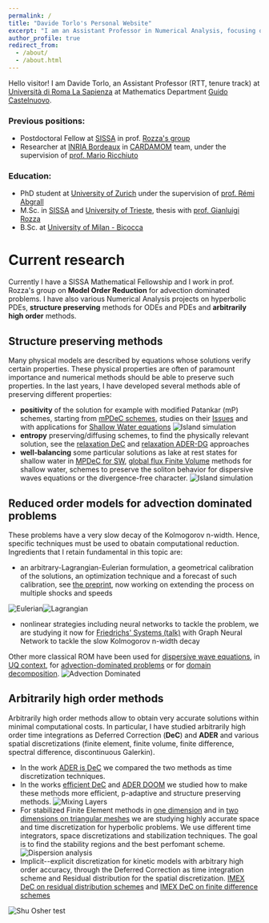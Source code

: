 ```yaml
---
permalink: /
title: "Davide Torlo's Personal Website"
excerpt: "I am an Assistant Professor in Numerical Analysis, focusing on hyperbolic PDEs and model order reduction."
author_profile: true
redirect_from: 
  - /about/
  - /about.html
---
```


Hello visitor! I am Davide Torlo, an Assistant Professor (RTT, tenure track) at [Università di Roma La Sapienza](https://www.uniroma1.it) at Mathematics Department [Guido Castelnuovo](https://www.mat.uniroma1.it/).

### Previous positions:
 * Postdoctoral Fellow at [SISSA](https://www.sissa.it/) in prof. [Rozza's group](https://people.sissa.it/~grozza/contact/)
 * Researcher at [INRIA Bordeaux](https://www.inria.fr/fr/centre-inria-bordeaux-sud-ouest) in [CARDAMOM](https://team.inria.fr/cardamom/) team, under the supervision of [prof. Mario Ricchiuto](https://team.inria.fr/cardamom/marioricchiuto/)
### Education:
 * PhD student at [University of Zurich](https://www.math.uzh.ch/index.php?id=home) under the supervision of [prof. Rémi Abgrall](https://www.math.uzh.ch/index.php?id=people&key1=8882)
 * M.Sc. in [SISSA](https://www.sissa.it/) and [University of Trieste](https://www.units.it), thesis with [prof. Gianluigi Rozza](https://people.sissa.it/~grozza/)
 * B.Sc. at [University of Milan - Bicocca](https://unimib.it)


Current research
======
Currently I have a SISSA Mathematical Fellowship and I work in prof. Rozza's group on **Model Order Reduction** for advection dominated problems. I have also various Numerical Analysis projects on hyperbolic PDEs, **structure preserving** methods for ODEs and PDEs and **arbitrarily high order** methods.

## Structure preserving methods
Many physical models are described by equations whose solutions verify certain properties. These physical properties are often of paramount importance and numerical methods should be able to preserve such properties. In the last years, I have developed several methods able of preserving different properties:
 * **positivity** of the solution for example with modified Patankar (mP) schemes, starting from [mPDeC schemes](/publication/2020-07-01-mPDeC), studies on their [Issues](/publication/2021-08-18-stability-patankar) and with applications for [Shallow Water equations](/publication/2021-10-27-sw-mpdec)
![Island simulation](/images/research/sw_mPDeC_island.gif)
 * **entropy** preserving/diffusing schemes, to find the physically relevant solution, see the [relaxation DeC](/publication/2021-06-15-relaxation-dec) and [relaxation ADER-DG](/publication/2022-06-09-relaxation-ader.md) approaches
 * **well-balancing** some particular solutions as lake at rest states for shallow water in [MPDeC for SW](/publication/2021-10-27-sw-mpdec), [global flux Finite Volume](/publication/2022-05-27-global-flux) methods for shallow water, schemes to preserve the soliton behavior for dispersive waves equations or the divergence-free character.
![Island simulation](/images/research/twoWaves_GF_dispersive.gif)

## Reduced order models for advection dominated problems
These problems have a very slow decay of the Kolmogorov n-width. Hence, specific techniques must be used to obatain computational reduction. Ingredients that I retain fundamental in this topic are: 
 * an arbitrary-Lagrangian-Eulerian formulation, a geometrical calibration of the solutions, an optimization technique and a forecast of such calibration, see [the preprint](/publication/2020-03-30-MOR-AD-ALE_1D), now working on extending the process on multiple shocks and speeds

![Eulerian](/images/research/ALEMOREulerian.png)![Lagrangian](/images/research/ALEMORLagrangian.png)
 * nonlinear strategies including neural networks to tackle the problem, we are studying it now for [Friedrichs' Systems (talk)](/talks/2022-09-22-friedrichs) with Graph Neural Network to tackle the slow Kolmogorov n-width decay

Other more classical ROM have been used for [dispersive wave equations](/publication/2021-12-23-mor-dispersive), in [UQ context](/publication/2019-03-01-model-UQ), for [advection-dominated problems](/publication/2018-10-25-stabilized-weighted) or for [domain decomposition](/publication/2022-11-30-optimization-domain-decomposition).
![Advection Dominated](/images/research/MORadvDom.gif)

## Arbitrarily high order methods
Arbitrarily high order methods allow to obtain very accurate solutions within minimal computational costs. In particular, I have studied arbitrarily high order time integrations as Deferred Correction (**DeC**) and **ADER** and various spatial discretizations (finite element, finite volume, finite difference, spectral difference, discontinuous Galerkin).
 * In the work [ADER is DeC](/publication/2021-02-10-ADER-is-DeC) we compared the two methods as time discretization techniques.
 * In the works [efficient DeC](/publication/2022-10-06-efficient-dec) and [ADER DOOM](/publication/2022-12-16-ADER-DOOM) we studied how to make these methods more efficient, p-adaptive and structure preserving methods. 
 ![Mixing Layers](/images/research/ADERDOOM1.png)
 * For stabilized Finite Element methods in [one dimension](/publication/2021-03-31-dispersion-analysis) and in [two dimensions on triangular meshes](/publication/2022-06-14-dispersion-analysis-triangular) we are studying highly accurate space and time discretization for hyperbolic problems. We use different time integrators, space discretizations and stabilization techniques. The goal is to find the stability regions and the best perfomant scheme. 
![Dispersion analysis](/images/research/dispersionAnalysis.png)
 * Implicit--explicit discretization for kinetic models with arbitrary high order accuracy, through the Deferred Correction as time integration scheme and Residual distribution for the spatial discretization. [IMEX DeC on residual distribution schemes](/publication/2020-06-29-high-order-IMEX-DeC) and [IMEX DeC on finite difference schemes](/publication/2022-01-28-lattice-boltzmann)

![Shu Osher test](/images/research/kineticEuler.png)

